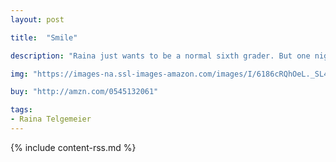 ```yaml
---
layout: post

title:  "Smile"

description: "Raina just wants to be a normal sixth grader. But one night after Girl Scouts she trips and falls, severely injuring her two front teeth. What follows is a long and frustrating journey with on-again, off-again braces, surgery, embarrassing headgear, and even a retainer with fake teeth attached. And on top of all that, there’s still more to deal with: a major earthquake, boy confusion, and friends who turn out to be not so friendly."

img: "https://images-na.ssl-images-amazon.com/images/I/6186cRQhOeL._SL480_.jpg"

buy: "http://amzn.com/0545132061"

tags:
- Raina Telgemeier
---
```


{% include content-rss.md %}